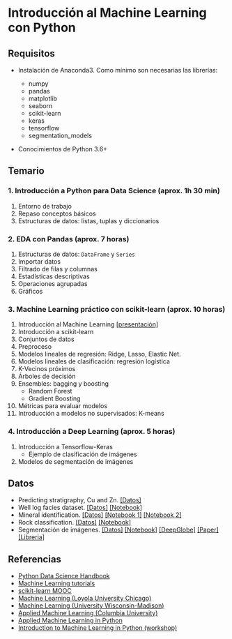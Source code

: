 # Introducción al Machine Learning con Python

## Requisitos

- Instalación de Anaconda3. Como mínimo son necesarias las librerías:
  - numpy
  - pandas
  - matplotlib
  - seaborn
  - scikit-learn
  - keras
  - tensorflow
  - segmentation_models

- Conocimientos de Python 3.6+

## Temario

### 1. Introducción a Python para Data Science (aprox. 1h 30 min)
  1. Entorno de trabajo
  2. Repaso conceptos básicos
  3. Estructuras de datos: listas, tuplas y diccionarios

### 2. EDA con Pandas (aprox. 7 horas)
  1. Estructuras de datos: `DataFrame` y `Series`
  2. Importar datos
  3. Filtrado de filas y columnas
  4. Estadísticas descriptivas
  5. Operaciones agrupadas
  6. Gráficos

### 3. Machine Learning práctico con scikit-learn (aprox. 10 horas)
  1. Introducción al Machine Learning [[presentación]](https://albertotb.com/curso-inap/big_data.html)
  2. Introducción a scikit-learn
  3. Conjuntos de datos
  4. Preproceso
  5. Modelos lineales de regresión: Ridge, Lasso, Elastic Net.
  6. Modelos lineales de clasificación: regresión logística
  7. K-Vecinos próximos
  8. Árboles de decisión
  9. Ensembles: bagging y boosting
      - Random Forest
      - Gradient Boosting
  10. Métricas para evaluar modelos
  11. Introducción a modelos no supervisados: K-means

### 4. Introducción a Deep Learning (aprox. 5 horas)
  1. Introducción a Tensorflow-Keras
      - Ejemplo de clasificación de imágenes
  2. Modelos de segmentación de imágenes


## Datos

  - Predicting stratigraphy, Cu and Zn. [[Datos]](https://towardsdatascience.com/exploring-use-cases-of-machine-learning-in-the-geosciences-b72ea7aafe2)
  - Well log facies dataset. [[Datos]](https://www.kaggle.com/datasets/imeintanis/well-log-facies-dataset) [[Notebook]](https://www.kaggle.com/code/imeintanis/log-facies-nn-bayesian-optimization)
  - Mineral identification. [[Datos]](https://www.kaggle.com/datasets/asiedubrempong/minerals-identification-dataset) [[Notebook 1]](https://www.kaggle.com/code/saidrasidin/mineral-classification) [[Notebook 2]](https://www.kaggle.com/code/leogalbu/starter-minerals-identification-39f249e8-0)
  - Rock classification. [[Datos]](https://www.kaggle.com/datasets/salmaneunus/rock-classification) [[Notebook]](https://www.kaggle.com/code/abdullahsaihan/mobilenet-with-smote-to-remove-data-imbalance)
  - Segmentación de imágenes. [[Datos]](https://www.kaggle.com/datasets/balraj98/deepglobe-land-cover-classification-dataset) [[Notebook]](https://www.kaggle.com/code/bulentsiyah/deep-learning-based-semantic-segmentation-keras) [[DeepGlobe]](https://www.kaggle.com/datasets/balraj98/deepglobe-land-cover-classification-dataset/code) [[Paper]](https://paperswithcode.com/dataset/deepglobe) [[Libreria]](https://github.com/qubvel/segmentation_models)

## Referencias

- [Python Data Science Handbook](https://jakevdp.github.io/PythonDataScienceHandbook/)
- [Machine Learning tutorials](https://github.com/ethen8181/machine-learning)
- [scikit-learn MOOC](https://www.fun-mooc.fr/en/courses/machine-learning-python-scikit-learn/)
- [Machine Learning (Loyola University Chicago)](https://github.com/dmitriydligach/PyMLSlides)
- [Machine Learning (University Wisconsin-Madison)](https://github.com/rasbt/stat479-machine-learning-fs19)
- [Applied Machine Learning (Columbia University)](https://github.com/amueller/COMS4995-s20)
- [Applied Machine Learning in Python](https://amueller.github.io/aml/)
- [Introduction to Machine Learning in Python (workshop)](https://github.com/amueller/ml-workshop-1-of-4)

